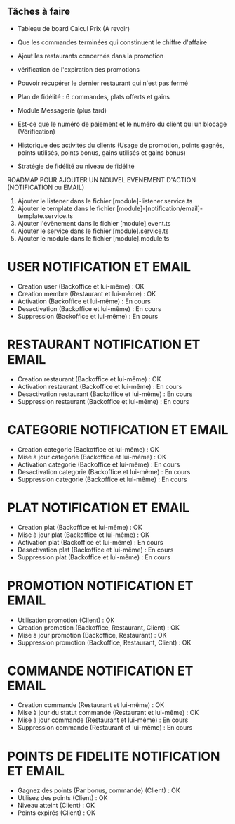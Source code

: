 ## Tâches à faire

- Tableau de board Calcul Prix (À revoir)

- Que les commandes terminées qui constinuent le chiffre d'affaire

- Ajout les restaurants concernés dans la promotion

- vérification de l'expiration des promotions

- Pouvoir récupérer le dernier restaurant qui n'est pas fermé

- Plan de fidélité : 6 commandes, plats offerts et gains

- Module Messagerie (plus tard)

- Est-ce que le numéro de paiement et le numéro du client qui un blocage (Vérification)

- Historique des activités du clients (Usage de promotion, points gagnés, points utilisés, points bonus, gains utilisés et gains bonus)

- Stratégie de fidélité au niveau de fidélité

ROADMAP POUR AJOUTER UN NOUVEL EVENEMENT D'ACTION (NOTIFICATION ou EMAIL)

1. Ajouter le listener dans le fichier [module]-listener.service.ts
2. Ajouter le template dans le fichier [module]-[notification/email]-template.service.ts
3. Ajouter l'évènement dans le fichier [module].event.ts
4. Ajouter le service dans le fichier [module].service.ts
5. Ajouter le module dans le fichier [module].module.ts

# USER NOTIFICATION ET EMAIL
- Creation user (Backoffice et lui-même) : OK
- Creation membre (Restaurant et lui-même) : OK
- Activation (Backoffice et lui-même) : En cours
- Desactivation (Backoffice et lui-même) : En cours
- Suppression (Backoffice et lui-même) : En cours

# RESTAURANT NOTIFICATION ET EMAIL
- Creation restaurant (Backoffice et lui-même) : OK
- Activation restaurant (Backoffice et lui-même) : En cours
- Desactivation restaurant (Backoffice et lui-même) : En cours
- Suppression restaurant (Backoffice et lui-même) : En cours

# CATEGORIE NOTIFICATION ET EMAIL
- Creation categorie (Backoffice et lui-même) : OK
- Mise à jour categorie (Backoffice et lui-même) : OK
- Activation categorie (Backoffice et lui-même) : En cours
- Desactivation categorie (Backoffice et lui-même) : En cours
- Suppression categorie (Backoffice et lui-même) : En cours

# PLAT NOTIFICATION ET EMAIL
- Creation plat (Backoffice et lui-même) : OK
- Mise à jour plat (Backoffice et lui-même) : OK
- Activation plat (Backoffice et lui-même) : En cours
- Desactivation plat (Backoffice et lui-même) : En cours
- Suppression plat (Backoffice et lui-même) : En cours

# PROMOTION NOTIFICATION ET EMAIL
- Utilisation promotion (Client) : OK
- Creation promotion (Backoffice, Restaurant, Client) : OK
- Mise à jour promotion (Backoffice, Restaurant) : OK
- Suppression promotion (Backoffice, Restaurant, Client) : OK

# COMMANDE NOTIFICATION ET EMAIL
- Creation commande (Restaurant et lui-même) : OK
- Mise à jour du statut commande (Restaurant et lui-même) : OK
- Mise à jour commande (Restaurant et lui-même) : En cours
- Suppression commande (Restaurant et lui-même) : En cours

# POINTS DE FIDELITE NOTIFICATION ET EMAIL
- Gagnez des points (Par bonus, commande) (Client) : OK 
- Utilisez des points (Client) : OK 
- Niveau atteint (Client) : OK 
- Points expirés (Client) : OK